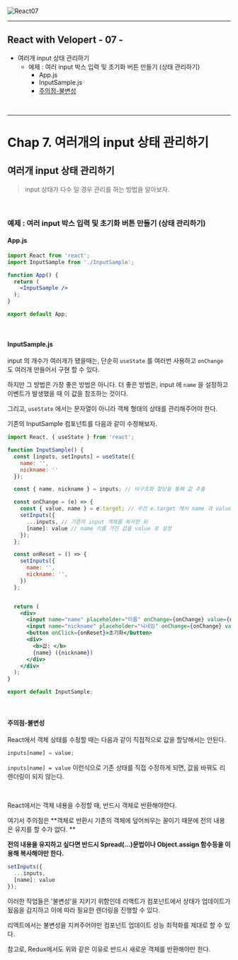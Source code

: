 ![React07](https://user-images.githubusercontent.com/31315644/71559901-d84bb780-2aa6-11ea-83cd-9a50a853e25f.png)

------

## React with Velopert - 07 -

- 여러개 input 상태 관리하기
  - 예제 : 여러 input 박스 입력 및 초기화 버튼 만들기 (상태 관리하기)
    - App.js
    - InputSample.js
    - [주의점-불변성](#a1)

<br/>

------

# Chap 7. 여러개의 input 상태 관리하기

## 여러개 input 상태 관리하기

> input 상태가 다수 일 경우 관리를 하는 방법을 알아보자.

<br/>

### 예제 : 여러 input 박스 입력 및 초기화 버튼 만들기 (상태 관리하기)

#### App.js

```jsx
import React from 'react';
import InputSample from './InputSample';

function App() {
  return (
    <InputSample />
  );
}

export default App;
```

<br/>

#### InputSample.js

input 의 개수가 여러개가 됐을때는, 단순히 `useState` 를 여러번 사용하고 `onChange` 도 여러개 만들어서 구현 할 수 있다. 

하지만 그 방법은 가장 좋은 방법은 아니다. 더 좋은 방법은, input 에 `name` 을 설정하고 이벤트가 발생했을 때 이 값을 참조하는 것이다. 

그리고, `useState` 에서는 문자열이 아니라 객체 형태의 상태를 관리해주어야 한다.

기존의 InputSample 컴포넌트를 다음과 같이 수정해보자.

```jsx
import React, { useState } from 'react';

function InputSample() {
  const [inputs, setInputs] = useState({
    name: '',
    nickname: ''
  });

  const { name, nickname } = inputs; // 비구조화 할당을 통해 값 추출

  const onChange = (e) => {
    const { value, name } = e.target; // 우선 e.target 에서 name 과 value 를 추출
    setInputs({
      ...inputs, // 기존의 input 객체를 복사한 뒤
      [name]: value // name 키를 가진 값을 value 로 설정
    });
  };

  const onReset = () => {
    setInputs({
      name: '',
      nickname: '',
    })
  };


  return (
    <div>
      <input name="name" placeholder="이름" onChange={onChange} value={name} />
      <input name="nickname" placeholder="닉네임" onChange={onChange} value={nickname}/>
      <button onClick={onReset}>초기화</button>
      <div>
        <b>값: </b>
        {name} ({nickname})
      </div>
    </div>
  );
}

export default InputSample;
```

<br/>

#### 주의점-불변성 <a id="a1"></a>

React에서 객체 상태를 수정할 때는 다음과 같이 직접적으로 값을 할당해서는 안된다.

```javascript
inputs[name] = value;	
```

`inputs[name] = value` 이런식으로 기존 상태를 직접 수정하게 되면, 값을 바꿔도 리렌더링이 되지 않는다.

<br/>

React에서는 객체 내용을 수정할 때, 반드시 객체로 반환해야한다.

여기서 주의점은 **객체로 반환시 기존의 객체에 덮어씌우는 꼴이기 때문에 전의 내용은 유지를 할 수가 없다. **

**전의 내용을 유지하고 싶다면 반드시 Spread(...)문법이나 Object.assign 함수등을 이용해 복사해야만 한다.** 

```jsx
setInputs({
  ...inputs,
  [name]: value
});
```

이러한 작업들은 '불변성'을 지키기 위함인데 리액트가 컴포넌트에서 상태가 업데이트가 됬음을 감지하고 이에 따라 필요한 렌더링을 진행할 수 있다.

리액트에서는 불변성을 지켜주어야만 컴포넌트 업데이트 성능 최적화를 제대로 할 수 있다. 

참고로, Redux에서도 위와 같은 이유로 반드시 새로운 객체를 반환해야만 한다.